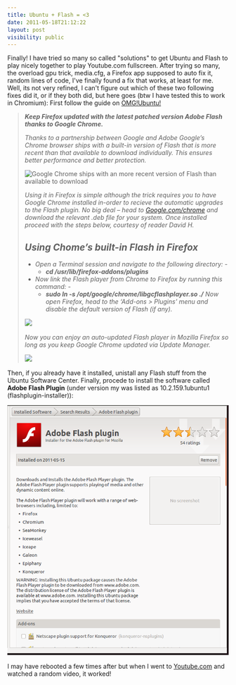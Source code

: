 ```yaml
---
title: Ubuntu + Flash = <3
date: 2011-05-18T21:12:22
layout: post
visibility: public
---
```


Finally! I have tried so many so called "solutions" to get Ubuntu and Flash to play nicely together to play Youtube.com fullscreen. After trying so many, the overload gpu trick, media.cfg, a Firefox app supposed to auto fix it, random lines of code, I've finally found a fix that works, at least for me. Well, its not very refined, I can't figure out which of these two following fixes did it, or if they both did, but here goes (btw I have tested this to work in Chromium): First follow the guide on [OMG!Ubuntu!](http://www.omgubuntu.co.uk/2010/11/use-chromes-auto-updated-flash-in-firefox/)

> _**Keep Firefox updated with the latest patched version Adobe Flash thanks to Google Chrome.**_
>
> _Thanks to a partnership between Google and Adobe Google’s Chrome browser ships with a built-in version of Flash that is more recent than that available to download individually. This ensures better performance and better protection._
>
> ![Google Chrome ships with an more recent version of Flash than available to download](https://cdn.omgubuntu.co.uk/wp-content/uploads/2010/11/Selection_006-500x225.png)
>
> _Using it in Firefox is simple although the trick requires you to have Google Chrome installed in-order to recieve the automatic upgrades to the Flash plugin. No big deal – head to [Google.com/chrome](http://google.com/chrome) and download the relevant .deb file for your system. Once installed proceed with the steps below, courtesy of reader David H._
>
> ## _Using Chome’s built-in Flash in Firefox_
>
>   * _Open a Terminal session and navigate to the following directory: -_
>     * _**cd /usr/lib/firefox-addons/plugins**_
>   * _Now link the Flash player from Chrome to Firefox by running this command: -_
>     * _**sudo ln -s /opt/google/chrome/libgcflashplayer.so ./**_
> _Now open Firefox, head to the ‘Add-ons > Plugins’ menu and disable the default version of Flash (if any)._
>
> ![](https://cdn.omgubuntu.co.uk/wp-content/uploads/2010/11/Add-ons_007-500x390.png)
>
> _Now you can enjoy an auto-updated Flash player in Mozilla Firefox so long as you keep Google Chrome updated via Update Manager._
>
> ![](https://cl.ly/3W471L0c331r0q373X12/Screen_shot_2010-11-29_at_6.57.41_PM.png)

Then, if you already have it installed, unistall any Flash stuff from the Ubuntu Software Center. Finally, procede to install the software called **Adobe Flash Plugin** (under version my was listed as 10.2.159.1ubuntu1 (flashplugin-installer)):

![](screenshot-ubuntu-software-center.png)

I may have rebooted a few times after but when I went to [Youtube.com](http://www.youtube.com/watch?v=GI6CfKcMhjY) and watched a random video, it worked!

